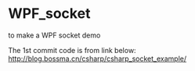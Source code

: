 WPF_socket
==========

to make a WPF socket demo

The 1st commit code is from link below:
http://blog.bossma.cn/csharp/csharp_socket_example/
